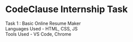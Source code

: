# CodeClause Internship Task <br>
Task 1 : Basic Online Resume Maker <br>
Languages Used - HTML, CSS, JS <br>
Tools Used - VS Code, Chrome <br>
